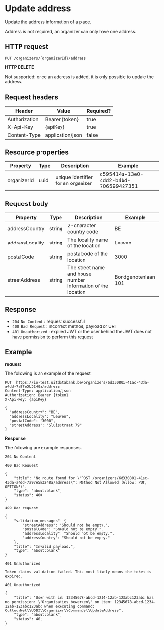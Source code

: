 ---
---

# Update address

Update the address information of a place.

Address is not required, an organizer can only have one address.


## HTTP request

```
PUT /organizers/{organizerId}/address
```

**HTTP DELETE**

Not supported: once an address is added, it is only possible to update the address.

## Request headers

| Header        | Value            | Required? |
| ------------- | ---------------- | --------- |
| Authorization | Bearer {token}   | true      |
| X-Api-Key     | {apiKey}         | true      |
| Content-Type  | application/json | false     |

## Resource properties

| Property	| Type | Description | Example |
|--|--|--|--|
| organizerId	| uuid | unique identifier for an organizer | d595414a-13e0-4dd2-b4bd-706599427351 |


## Request body

| Property	| Type | Description | Example |
|--|--|--|--|
| addressCountry | string | 2-character country code | BE |
| addressLocality | string | The locality name of the location | Leuven |
| postalCode | string | postalcode of the location | 3000 |
| streetAddress | string | The street name and house number information of the location | Bondgenotenlaan 101 |

## Response

* `204 No Content` : request successful
* `400 Bad Request` : incorrect method, payload or URI
* `401 Unauthorized` : expired JWT or the user behind the JWT does not have permission to perform this request

## Example

**request**

The following is an example of the request

```
PUT  https://io-test.uitdatabank.be/organizers/6d330801-41ac-43da-a4dd-7a97e5b3248a/address
Content-Type: application/json
Authorization: Bearer {token}
X-Api-Key: {apiKey}

{
  "addressCountry": "BE",
  "addressLocality": "Leuven",
  "postalCode": "3000",
  "streetAddress": "Sluisstraat 79"
}
```

**Response**

The following are example responses.

```
204 No Content
```

```
400 Bad Request

{
    "title": "No route found for \"POST /organizers/6d330801-41ac-43da-a4dd-7a97e5b3248a/address\": Method Not Allowed (Allow: PUT, OPTIONS)",
    "type": "about:blank",
    "status": 400
}
```

```
400 Bad request

{
    "validation_messages": {
        "streetAddress": "Should not be empty.",
        "postalCode": "Should not be empty.",
        "addressLocality": "Should not be empty.",
        "addressCountry": "Should not be empty."
    },
    "title": "Invalid payload.",
    "type": "about:blank"
}
```

```
401 Unauthorized

Token claims validation failed. This most likely means the token is expired.
```

```
401 Unauthorized

{
    "title": "User with id: 12345678-abcd-1234-12ab-123abc123abc has no permission: \"Organisaties bewerken\" on item: 12345678-abcd-1234-12ab-123abc123abc when executing command: CultuurNet\\UDB3\\Organizer\\Commands\\UpdateAddress",
    "type": "about:blank",
    "status": 401
}
```
